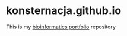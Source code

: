 # konsternacja.github.io 
This is my [bioinformatics portfolio](https://konsternacja.github.io) repository
